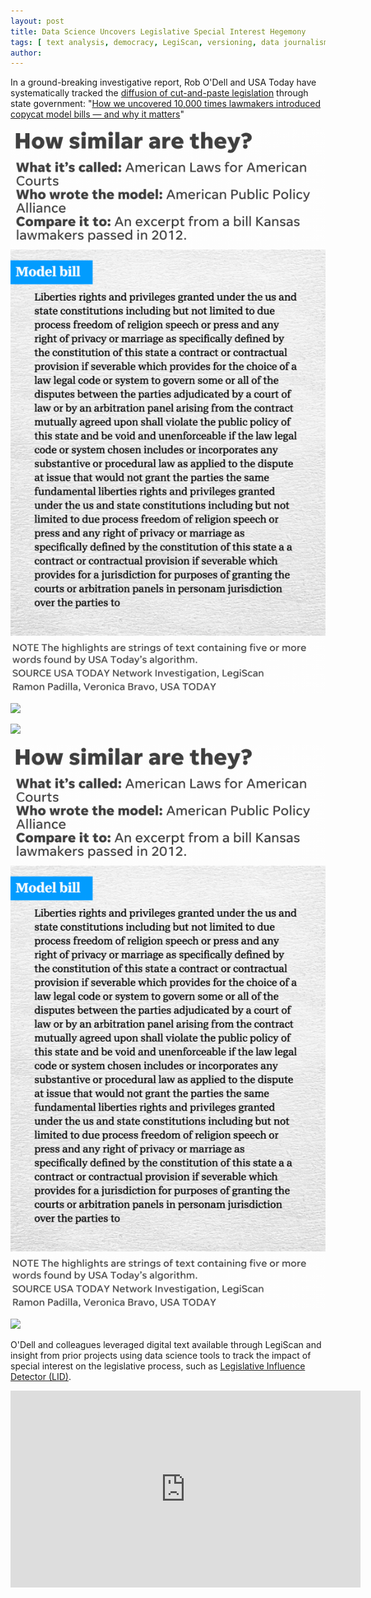 ```yaml
---
layout: post
title: Data Science Uncovers Legislative Special Interest Hegemony
tags: [ text analysis, democracy, LegiScan, versioning, data journalism ]
author:
---
```



In a ground-breaking investigative report, Rob O'Dell and USA Today have systematically tracked the [diffusion of cut-and-paste legislation](https://www.azcentral.com/pages/interactives/asbestos-sharia-law-model-bills-lobbyists-special-interests-influence-state-laws/) through state government: "[How we uncovered 10,000 times lawmakers introduced copycat model bills — and why it matters](https://www.usatoday.com/story/news/investigations/2019/04/03/how-laws-made-why-we-revealed-politicians-didnt-write-them/3162256002/)"


![](_posts/img/242-Sharia-Kansas.gif)

![](posts/img/242-Sharia-Kansas.gif)

![](../posts/img/242-Sharia-Kansas.gif)

![](../_posts/img/242-Sharia-Kansas.gif)

<img src="https://github.com/DS4PS/ds4ps.github.io/blob/master/_posts/img/242-Sharia-Kansas.gif">

O'Dell and colleagues leveraged digital text available through LegiScan and insight from prior projects using data science tools to track the impact of special interest on the legislative process, such as [Legislative Influence Detector (LID)](https://dssg.uchicago.edu/lid/).

<iframe width="560" height="315" src="https://www.youtube-nocookie.com/embed/UOS6Czh-y3A" frameborder="0" allow="accelerometer; autoplay; encrypted-media; gyroscope; picture-in-picture" allowfullscreen></iframe>

